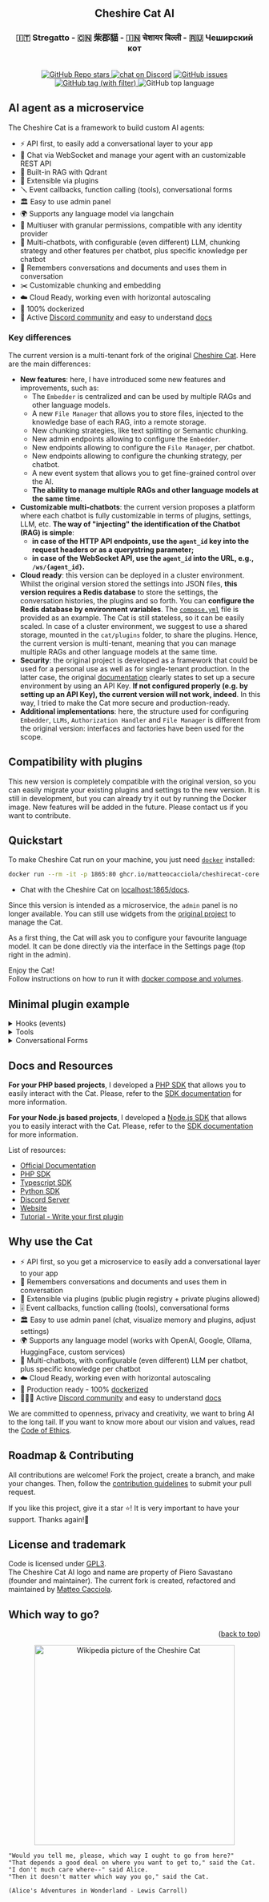 <a name="readme-top"></a>

<!-- PROJECT LOGO -->
<br />
<div align="center">
  <h2>Cheshire Cat AI</h2>
  <h3>🇮🇹 Stregatto - 🇨🇳 柴郡貓 - 🇮🇳 चेशायर बिल्ली - 🇷🇺 Чеширский кот</h3>
<br/>
  <a href="https://github.com/matteocacciola/cheshirecat-core">
  <img alt="GitHub Repo stars" src="https://img.shields.io/github/stars/matteocacciola/cheshirecat-core?style=social">
</a>
  <a href="https://discord.gg/bHX5sNFCYU">
        <img src="https://img.shields.io/discord/1092359754917089350?logo=discord"
            alt="chat on Discord"></a>
  <a href="https://github.com/matteocacciola/cheshirecat-core/issues">
  <img alt="GitHub issues" src="https://img.shields.io/github/issues/matteocacciola/cheshirecat-core">
  </a>
  <a href="https://github.com/matteocacciola/cheshirecat-core/tags">
  <img alt="GitHub tag (with filter)" src="https://img.shields.io/github/v/tag/matteocacciola/cheshirecat-core">
  </a>
  <img alt="GitHub top language" src="https://img.shields.io/github/languages/top/matteocacciola/cheshirecat-core">
</div>

## AI agent as a microservice

The Cheshire Cat is a framework to build custom AI agents:

- ⚡️ API first, to easily add a conversational layer to your app
- 💬 Chat via WebSocket and manage your agent with an customizable REST API
- 🐘 Built-in RAG with Qdrant
- 🚀 Extensible via plugins
- 🪛 Event callbacks, function calling (tools), conversational forms
- 🏛 Easy to use admin panel
- 🌍 Supports any language model via langchain
- 👥 Multiuser with granular permissions, compatible with any identity provider
- 💬 Multi-chatbots, with configurable (even different) LLM, chunking strategy and other features per chatbot, plus specific knowledge per chatbot
- 💬 Remembers conversations and documents and uses them in conversation
- ✂️ Customizable chunking and embedding
- ☁️ Cloud Ready, working even with horizontal autoscaling
- 🐋 100% dockerized
- 🦄 Active [Discord community](https://discord.gg/bHX5sNFCYU) and easy to understand [docs](https://cheshire-cat-ai.github.io/docs/)

### Key differences

The current version is a multi-tenant fork of the original [Cheshire Cat](https://github.com/cheshire-cat-ai/core). Here are the main differences:

- **New features**: here, I have introduced some new features and improvements, such as:
  - The `Embedder` is centralized and can be used by multiple RAGs and other language models.
  - A new `File Manager` that allows you to store files, injected to the knowledge base of each RAG, into a remote storage.
  - New chunking strategies, like text splitting or Semantic chunking.
  - New admin endpoints allowing to configure the `Embedder`.
  - New endpoints allowing to configure the `File Manager`, per chatbot.
  - New endpoints allowing to configure the chunking strategy, per chatbot.
  - A new event system that allows you to get fine-grained control over the AI.
  - **The ability to manage multiple RAGs and other language models at the same time**.
- **Customizable multi-chatbots**: the current version proposes a platform where each chatbot is fully customizable in terms of
plugjns, settings, LLM, etc.
**The way of "injecting" the identification of the Chatbot (RAG) is simple**:
  - **in case of the HTTP API endpoints, use the `agent_id` key into the request headers or as a querystring parameter;**
  - **in case of the WebSocket API, use the `agent_id` into the URL, e.g., `/ws/{agent_id}`.**
- **Cloud ready**: this version can be deployed in a cluster environment. Whilst the original version stored the settings into
JSON files, **this version requires a Redis database** to store the  settings, the conversation histories, the plugins and so
forth. You can **configure the Redis database by environment variables**. The [`compose.yml`](./compose.yml) file is provided as an example.
The Cat is still stateless, so it can be easily scaled.
In case of a cluster environment, we suggest to use a shared storage, mounted in the `cat/plugins` folder, to share the plugins.
Hence, the current version is multi-tenant, meaning that you can manage multiple RAGs and other language models at the same time.
- **Security**: the original project is developed as a framework that could be used for a personal use as well as for single-tenant production.
In the latter case, the original [documentation](https://cheshire-cat-ai.github.io/docs/) clearly states to set up a secure environment
by using an API Key. **If not configured properly (e.g. by setting up an API Key), the current version will not work, indeed**.
In this way, I tried to make the Cat more secure and production-ready.
- **Additional implementations**: here, the structure used for configuring `Embedder`, `LLMs`, `Authorization Handler` and `File Manager`
is different from the original version: interfaces and factories have been used for the scope.

## Compatibility with plugins

This new version is completely compatible with the original version, so you can easily migrate your existing plugins
and settings to the new version. It is still in development, but you can already try it out by running the Docker image.
New features will be added in the future. Please contact us if you want to contribute.

## Quickstart

To make Cheshire Cat run on your machine, you just need [`docker`](https://docs.docker.com/get-docker/) installed:

```bash
docker run --rm -it -p 1865:80 ghcr.io/matteocacciola/cheshirecat-core:latest
```
- Chat with the Cheshire Cat on [localhost:1865/docs](http://localhost:1865/docs).

Since this version is intended as a microservice, the `admin` panel is no longer available. You can still use widgets from
the [original project](https://github.com/cheshire-cat-ai/) to manage the Cat.

As a first thing, the Cat will ask you to configure your favourite language model.
It can be done directly via the interface in the Settings page (top right in the admin).

Enjoy the Cat!  
Follow instructions on how to run it with [docker compose and volumes](https://cheshire-cat-ai.github.io/docs/quickstart/installation-configuration/).

## Minimal plugin example

<details>
    <summary>
        Hooks (events)
    </summary>

```python
from cat.mad_hatter.decorators import hook

# hooks are an event system to get fine-grained control over your assistant
@hook
def agent_prompt_prefix(prefix, cat):
    prefix = """You are Marvin the socks seller, a poetic vendor of socks.
You are an expert in socks, and you reply with exactly one rhyme.
"""
    return prefix
```
</details>

<details>
    <summary>
        Tools
    </summary>

```python
from cat.mad_hatter.decorators import tool

# langchain inspired tools (function calling)
@tool(return_direct=True)
def socks_prices(color, cat):
    """How much do socks cost? Input is the sock color."""
    prices = {
        "black": 5,
        "white": 10,
        "pink": 50,
    }

    price = prices.get(color, 0)
    return f"{price} bucks, meeeow!" 
```
</details>

<details>
    <summary>
        Conversational Forms
    </summary>

```python
from pydantic import BaseModel
from cat.experimental.form import form, CatForm

# data structure to fill up
class PizzaOrder(BaseModel):
    pizza_type: str
    phone: int

# forms let you control goal oriented conversations
@form
class PizzaForm(CatForm):
    description = "Pizza Order"
    model_class = PizzaOrder
    start_examples = [
        "order a pizza!",
        "I want pizza"
    ]
    stop_examples = [
        "stop pizza order",
        "not hungry anymore",
    ]
    ask_confirm = True

    def submit(self, form_data):
        
        # do the actual order here!

        # return to convo
        return {
            "output": f"Pizza order on its way: {form_data}"
        }
```
</details>

## Docs and Resources

**For your PHP based projects**, I developed a [PHP SDK](https://www.github.com/matteocacciola/cheshirecat-php-sdk) that allows you to
easily interact with the Cat. Please, refer to the [SDK documentation](https://www.github.com/matteocacciola/cheshirecat-php-sdk/blob/master/README.md) for more information.

**For your Node.js based projects**, I developed a [Node.js SDK](https://www.github.com/matteocacciola/cheshirecat-nodejs-sdk) that allows you to
easily interact with the Cat. Please, refer to the [SDK documentation](https://www.github.com/matteocacciola/cheshirecat-nodejs-sdk/blob/master/README.md) for more information.

List of resources:
- [Official Documentation](https://cheshire-cat-ai.github.io/docs/)
- [PHP SDK](https://www.github.com/matteocacciola/cheshirecat-php-sdk)
- [Typescript SDK](https://www.github.com/matteocacciola/cheshirecat-typescript-client)
- [Python SDK](https://www.github.com/matteocacciola/cheshirecat-python-sdk)
- [Discord Server](https://discord.gg/bHX5sNFCYU)
- [Website](https://cheshirecat.ai/)
- [Tutorial - Write your first plugin](https://cheshirecat.ai/write-your-first-plugin/)

## Why use the Cat

- ⚡️ API first, so you get a microservice to easily add a conversational layer to your app
- 🐘 Remembers conversations and documents and uses them in conversation
- 🚀 Extensible via plugins (public plugin registry + private plugins allowed)
- 🎚 Event callbacks, function calling (tools), conversational forms
- 🏛 Easy to use admin panel (chat, visualize memory and plugins, adjust settings)
- 🌍 Supports any language model (works with OpenAI, Google, Ollama, HuggingFace, custom services)
- 💬 Multi-chatbots, with configurable (even different) LLM per chatbot, plus specific knowledge per chatbot
- ☁️ Cloud Ready, working even with horizontal autoscaling
- 🐋 Production ready - 100% [dockerized](https://docs.docker.com/get-docker/)
- 👩‍👧‍👦 Active [Discord community](https://discord.gg/bHX5sNFCYU) and easy to understand [docs](https://cheshire-cat-ai.github.io/docs/)
 
We are committed to openness, privacy and creativity, we want to bring AI to the long tail. If you want to know more
about our vision and values, read the [Code of Ethics](CODE-OF-ETHICS.md).

## Roadmap & Contributing

All contributions are welcome! Fork the project, create a branch, and make your changes.
Then, follow the [contribution guidelines](CONTRIBUTING.md) to submit your pull request.

If you like this project, give it a star ⭐! It is very important to have your support. Thanks again!🙏

## License and trademark

Code is licensed under [GPL3](LICENSE).  
The Cheshire Cat AI logo and name are property of Piero Savastano (founder and maintainer). The current fork is created,
refactored and maintained by [Matteo Cacciola](mailto:matteo.cacciola@gmail.com).

## Which way to go?

<p align="right">(<a href="#readme-top">back to top</a>)</p>

<p align="center">
    <img align="center" src=./readme/cheshire-cat.jpeg width=400px alt="Wikipedia picture of the Cheshire Cat">
</p>

```
"Would you tell me, please, which way I ought to go from here?"
"That depends a good deal on where you want to get to," said the Cat.
"I don't much care where--" said Alice.
"Then it doesn't matter which way you go," said the Cat.

(Alice's Adventures in Wonderland - Lewis Carroll)

```
